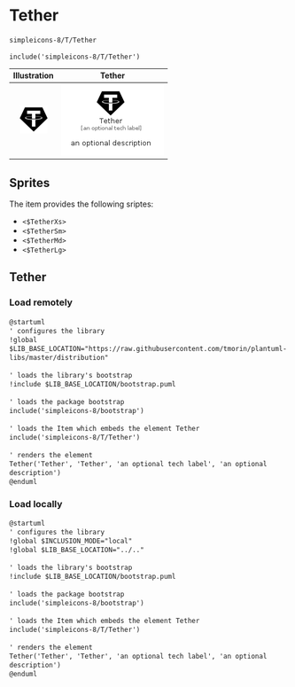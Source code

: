 # Tether


```text
simpleicons-8/T/Tether
```

```text
include('simpleicons-8/T/Tether')
```



| Illustration | Tether |
| :---: | :---: |
| ![illustration for Illustration](../../simpleicons-8/T/Tether.png) | ![illustration for Tether](../../simpleicons-8/T/Tether.Local.png) |



## Sprites
The item provides the following sriptes:

- `<$TetherXs>`
- `<$TetherSm>`
- `<$TetherMd>`
- `<$TetherLg>`





## Tether

### Load remotely
```plantuml
@startuml
' configures the library
!global $LIB_BASE_LOCATION="https://raw.githubusercontent.com/tmorin/plantuml-libs/master/distribution"

' loads the library's bootstrap
!include $LIB_BASE_LOCATION/bootstrap.puml

' loads the package bootstrap
include('simpleicons-8/bootstrap')

' loads the Item which embeds the element Tether
include('simpleicons-8/T/Tether')

' renders the element
Tether('Tether', 'Tether', 'an optional tech label', 'an optional description')
@enduml
```

### Load locally
```plantuml
@startuml
' configures the library
!global $INCLUSION_MODE="local"
!global $LIB_BASE_LOCATION="../.."

' loads the library's bootstrap
!include $LIB_BASE_LOCATION/bootstrap.puml

' loads the package bootstrap
include('simpleicons-8/bootstrap')

' loads the Item which embeds the element Tether
include('simpleicons-8/T/Tether')

' renders the element
Tether('Tether', 'Tether', 'an optional tech label', 'an optional description')
@enduml
```

